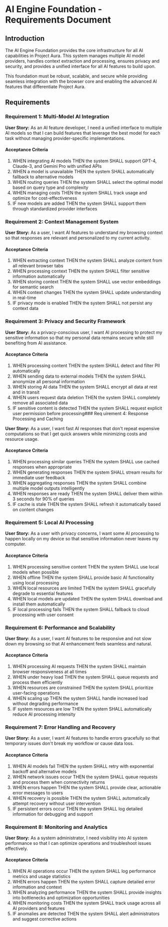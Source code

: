 # AI Engine Foundation - Requirements Document

## Introduction

The AI Engine Foundation provides the core infrastructure for all AI capabilities in Project Aura. This system manages multiple AI model providers, handles context extraction and processing, ensures privacy and security, and provides a unified interface for all AI features to build upon.

This foundation must be robust, scalable, and secure while providing seamless integration with the browser core and enabling the advanced AI features that differentiate Project Aura.

## Requirements

### Requirement 1: Multi-Model AI Integration

**User Story:** As an AI feature developer, I need a unified interface to multiple AI models so that I can build features that leverage the best model for each task without managing provider-specific implementations.

#### Acceptance Criteria

1. WHEN integrating AI models THEN the system SHALL support GPT-4, Claude-3, and Gemini Pro with unified APIs
2. WHEN a model is unavailable THEN the system SHALL automatically fallback to alternative models
3. WHEN routing queries THEN the system SHALL select the optimal model based on query type and complexity
4. WHEN managing costs THEN the system SHALL track usage and optimize for cost-effectiveness
5. IF new models are added THEN the system SHALL support them through standardized provider interfaces

### Requirement 2: Context Management System

**User Story:** As a user, I want AI features to understand my browsing context so that responses are relevant and personalized to my current activity.

#### Acceptance Criteria

1. WHEN extracting context THEN the system SHALL analyze content from all relevant browser tabs
2. WHEN processing context THEN the system SHALL filter sensitive information automatically
3. WHEN storing context THEN the system SHALL use vector embeddings for semantic search
4. WHEN context changes THEN the system SHALL update understanding in real-time
5. IF privacy mode is enabled THEN the system SHALL not persist any context data

### Requirement 3: Privacy and Security Framework

**User Story:** As a privacy-conscious user, I want AI processing to protect my sensitive information so that my personal data remains secure while still benefiting from AI assistance.

#### Acceptance Criteria

1. WHEN processing content THEN the system SHALL detect and filter PII automatically
2. WHEN sending data to external models THEN the system SHALL anonymize all personal information
3. WHEN storing AI data THEN the system SHALL encrypt all data at rest and in transit
4. WHEN users request data deletion THEN the system SHALL completely remove all associated data
5. IF sensitive content is detected THEN the system SHALL request explicit user permission before processing### Req
uirement 4: Response Processing and Caching

**User Story:** As a user, I want fast AI responses that don't repeat expensive computations so that I get quick answers while minimizing costs and resource usage.

#### Acceptance Criteria

1. WHEN processing similar queries THEN the system SHALL use cached responses when appropriate
2. WHEN generating responses THEN the system SHALL stream results for immediate user feedback
3. WHEN aggregating responses THEN the system SHALL combine multiple model outputs intelligently
4. WHEN responses are ready THEN the system SHALL deliver them within 3 seconds for 90% of queries
5. IF cache is stale THEN the system SHALL refresh it automatically based on content changes

### Requirement 5: Local AI Processing

**User Story:** As a user with privacy concerns, I want some AI processing to happen locally on my device so that sensitive information never leaves my computer.

#### Acceptance Criteria

1. WHEN processing sensitive content THEN the system SHALL use local models when possible
2. WHEN offline THEN the system SHALL provide basic AI functionality using local processing
3. WHEN local resources are limited THEN the system SHALL gracefully degrade to essential features
4. WHEN local models are updated THEN the system SHALL download and install them automatically
5. IF local processing fails THEN the system SHALL fallback to cloud processing with user consent

### Requirement 6: Performance and Scalability

**User Story:** As a user, I want AI features to be responsive and not slow down my browsing so that AI enhancement feels seamless and natural.

#### Acceptance Criteria

1. WHEN processing AI requests THEN the system SHALL maintain browser responsiveness at all times
2. WHEN under heavy load THEN the system SHALL queue requests and process them efficiently
3. WHEN resources are constrained THEN the system SHALL prioritize user-facing operations
4. WHEN scaling up THEN the system SHALL handle increased load without degrading performance
5. IF system resources are low THEN the system SHALL automatically reduce AI processing intensity

### Requirement 7: Error Handling and Recovery

**User Story:** As a user, I want AI features to handle errors gracefully so that temporary issues don't break my workflow or cause data loss.

#### Acceptance Criteria

1. WHEN AI models fail THEN the system SHALL retry with exponential backoff and alternative models
2. WHEN network issues occur THEN the system SHALL queue requests and process them when connectivity returns
3. WHEN errors happen THEN the system SHALL provide clear, actionable error messages to users
4. WHEN recovery is possible THEN the system SHALL automatically attempt recovery without user intervention
5. IF persistent errors occur THEN the system SHALL log detailed information for debugging and support

### Requirement 8: Monitoring and Analytics

**User Story:** As a system administrator, I need visibility into AI system performance so that I can optimize operations and troubleshoot issues effectively.

#### Acceptance Criteria

1. WHEN AI operations occur THEN the system SHALL log performance metrics and usage statistics
2. WHEN errors happen THEN the system SHALL capture detailed error information and context
3. WHEN analyzing performance THEN the system SHALL provide insights into bottlenecks and optimization opportunities
4. WHEN monitoring costs THEN the system SHALL track usage across all AI providers and features
5. IF anomalies are detected THEN the system SHALL alert administrators and suggest corrective actions